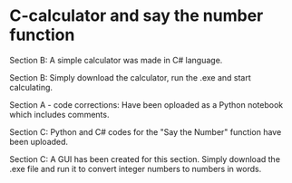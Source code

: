 # C-calculator and say the number function

Section B: A simple calculator was made in C# language.

Section B: Simply download the calculator, run the .exe and start calculating.

Section A - code corrections: Have been oploaded as a Python notebook which includes comments.

Section C: Python and C# codes for the "Say the Number" function have been uploaded.

Section C: A GUI has been created for this section. Simply download the .exe file and run it to convert integer numbers to numbers in words. 
